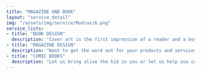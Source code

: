 ```yaml
---
title: "MAGAZINE AND BOOK"
layout: "service_detail"
img: "/assets/img/service/Mudras/6.png"
service_lists:
- title: "BOOK DESIGN"
  description: "Cover art is the first impression of a reader and a buyer. And if looks don’t kill, we don’t know what else will. Perhaps, hypnotizing you with the right illustration, silhouette, shape, typeface and the sleek finish, will make you into a book worm-lover. From amateur writers to best-selling novelists, our book designs understand your theme and content and connect instantly to be well deserved to be put on top of the shelf, where it commands respect and admiration."
- title: "MAGAZINE DESIGN"
  description: "Want to get the word out for your products and services? How about a marketing asset for our company?  Tired of the boring and mundane catalog with heavily indigestible words. Well, if you want a visually appealing and attractive catalogue with words that flow in alignment with your vision then give us a shout out. We have a wide range of catalogue design to choose from."
- title: "COMIC BOOKS"
  description: "Let us bring alive the kid in you or let us help you connect to your inner child. There is nothing greater than making the next superhero or wonder woman come to life in your home. If that cannot always happen, we are here to give you the perfect edge. Our illustrators and artists are industry leading art makers, who know how to get the next big character come alive."
---
```


